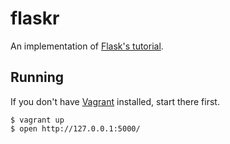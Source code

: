 flaskr
======

An implementation of [Flask's
tutorial](http://flask.pocoo.org/docs/tutorial/introduction/).

Running
-------

If you don't have [Vagrant](http://www.vagrantup.com/) installed, start there
first.

    $ vagrant up
    $ open http://127.0.0.1:5000/
